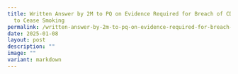 ```yaml
---
title: Written Answer by 2M to PQ on Evidence Required for Breach of CDRT Order
  to Cease Smoking
permalink: /written-answer-by-2m-to-pq-on-evidence-required-for-breach-of-cdrt-order-to-cease-smoking/
date: 2025-01-08
layout: post
description: ""
image: ""
variant: markdown
---
```

